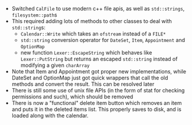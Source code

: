 - Switched `CalFile` to use modern c++ file apis, as well as `std::strings`, `filesystem::path`s
- This required adding lots of methods to other classes to deal with `std::string`s:
	- `Calendar::Write` which takes an `ofstream` instead of a `FILE*`
	- `std::string` conversion operator for `DateSet`, `Item`, `Appointment` and `OptionMap`
	- new function `Lexer::EscapeString` which behaves like `Lexer::PutString` but returns an escaped `std::string` instead of modifying a given `charArray`
- Note that Item and Appointment got proper new implementations, while DateSet and OptionMap just got quick wrappers that call the old methods and convert the result. This can be resolved later
- There is still some use of unix file APIs (in the form of stat for checking permissions and such), which should be removed
- There is now a "functional" delete item button which removes an item and puts it in the deleted items list. This properly saves to disk, and is loaded along with the calendar.